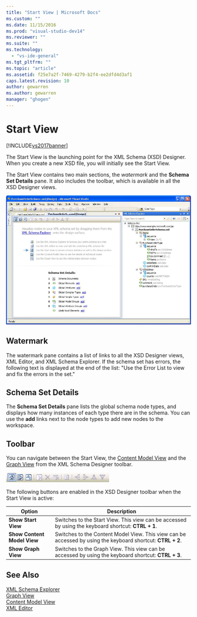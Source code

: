 ```yaml
---
title: "Start View | Microsoft Docs"
ms.custom: ""
ms.date: 11/15/2016
ms.prod: "visual-studio-dev14"
ms.reviewer: ""
ms.suite: ""
ms.technology: 
  - "vs-ide-general"
ms.tgt_pltfrm: ""
ms.topic: "article"
ms.assetid: f25e7a2f-7469-4279-b2f4-ee2dfd4d3af1
caps.latest.revision: 10
author: gewarren
ms.author: gewarren
manager: "ghogen"
---
```

# Start View
[!INCLUDE[vs2017banner](../includes/vs2017banner.md)]

  
The Start View is the launching point for the XML Schema (XSD) Designer. When you create a new XSD file, you will initially see the Start View.  
  
 The Start View contains two main sections, the *watermark* and the **Schema Set Details** pane. It also includes the toolbar, which is available in all the XSD Designer views.  
  
 ![XML Schema Designer Start View](../xml-tools/media/xsddesigner-startview.gif "XSDDesigner_StartView")  
  
## Watermark  
 The watermark pane contains a list of links to all the XSD Designer views, XML Editor, and XML Schema Explorer. If the schema set has errors, the following text is displayed at the end of the list: "Use the Error List to view and fix the errors in the set."  
  
## Schema Set Details  
 The **Schema Set Details** pane lists the global schema node types, and displays how many instances of each type there are in the schema. You can use the **add** links next to the node types to add new nodes to the workspace.  
  
## Toolbar  
 You can navigate between the Start View, the [Content Model View](../xml-tools/content-model-view.md) and the [Graph View](../xml-tools/graph-view.md) from the XML Schema Designer toolbar.  
  
 ![XML Schema Designer Toolbar](../xml-tools/media/xsdstartviewtoolbar.gif "XSDStartViewToolbar")  
  
 The following buttons are enabled in the XSD Designer toolbar when the Start View is active:  
  
|Option|Description|  
|------------|-----------------|  
|**Show Start View**|Switches to the Start View. This view can be accessed by using the keyboard shortcut: **CTRL + 1**.|  
|**Show Content Model View**|Switches to the Content Model View. This view can be accessed by using the keyboard shortcut: **CTRL + 2**.|  
|**Show Graph View**|Switches to the Graph View. This view can be accessed by using the keyboard shortcut: **CTRL + 3**.|  
  
## See Also  
 [XML Schema Explorer](../xml-tools/xml-schema-explorer.md)   
 [Graph View](../xml-tools/graph-view.md)   
 [Content Model View](../xml-tools/content-model-view.md)   
 [XML Editor](../xml-tools/xml-editor.md)



